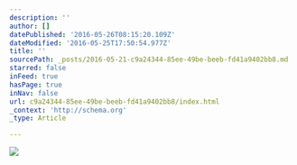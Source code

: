 ```yaml
---
description: ''
author: []
datePublished: '2016-05-26T08:15:20.109Z'
dateModified: '2016-05-25T17:50:54.977Z'
title: ''
sourcePath: _posts/2016-05-21-c9a24344-85ee-49be-beeb-fd41a9402bb8.md
starred: false
inFeed: true
hasPage: true
inNav: false
url: c9a24344-85ee-49be-beeb-fd41a9402bb8/index.html
_context: 'http://schema.org'
_type: Article

---
```

![](https://the-grid-user-content.s3-us-west-2.amazonaws.com/d4a108b6-8a88-4da5-8552-f3ea85e389e3.jpg)